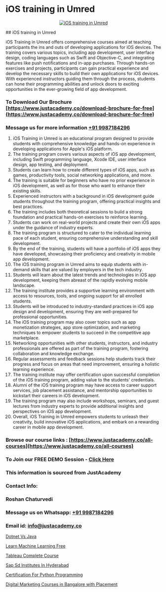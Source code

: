# iOS training in Umred

<p align="center">
  <a href="https://justacademy.co/course-detail/ios-training">
    <img src="https://justacademy.co/storage2/course_image/1676636008_course_image.webp" alt="iOS training in Umred">
  </a>
</p>
## iOS training in Umred

iOS Training in Umred offers comprehensive courses aimed at teaching participants the ins and outs of developing applications for iOS devices. The training covers various topics, including app development, user interface design, coding languages such as Swift and Objective-C, and integrating features like push notifications and in-app purchases. Through hands-on exercises and projects, participants can gain practical experience and develop the necessary skills to build their own applications for iOS devices. With experienced instructors guiding them through the process, students can hone their programming abilities and unlock doors to exciting opportunities in the ever-growing field of app development.
### To Download Our Brochure [https://www.justacademy.co/download-brochure-for-free](https://www.justacademy.co/download-brochure-for-free)
### Message us for more information [+91 9987184296](https://api.whatsapp.com/send?phone=919987184296)
1) iOS Training in Umred is an educational program designed to provide students with comprehensive knowledge and hands-on experience in developing applications for Apple's iOS platform.
2) The training program covers various aspects of iOS app development, including Swift programming language, Xcode IDE, user interface design, app testing, and deployment.
3) Students can learn how to create different types of iOS apps, such as games, productivity tools, social networking applications, and more.
4) The training is suitable for beginners who have no prior experience in iOS development, as well as for those who want to enhance their existing skills.
5) Experienced instructors with a background in iOS development guide students throughout the training program, offering practical insights and best practices.
6) The training includes both theoretical sessions to build a strong foundation and practical hands-on exercises to reinforce learning.
7) Students can work on real-world projects and create their own iOS apps under the guidance of industry experts.
8) The training program is structured to cater to the individual learning pace of each student, ensuring comprehensive understanding and skill development.
9) By the end of the training, students will have a portfolio of iOS apps they have developed, showcasing their proficiency and creativity in mobile app development.
10) The iOS training program in Umred aims to equip students with in-demand skills that are valued by employers in the tech industry.
11) Students will learn about the latest trends and technologies in iOS app development, keeping them abreast of the rapidly evolving mobile landscape.
12) The training institute provides a supportive learning environment with access to resources, tools, and ongoing support for all enrolled students.
13) Students will be introduced to industry-standard practices in iOS app design and development, ensuring they are well-prepared for professional opportunities.
14) The iOS training program may also cover topics such as app monetization strategies, app store optimization, and marketing techniques to empower students to succeed in the competitive app marketplace.
15) Networking opportunities with other students, instructors, and industry professionals are offered as part of the training program, fostering collaboration and knowledge exchange.
16) Regular assessments and feedback sessions help students track their progress and focus on areas that need improvement, ensuring a holistic learning experience.
17) The training institute may offer certification upon successful completion of the iOS training program, adding value to the students' credentials.
18) Alumni of the iOS training program may have access to career support services, job placement assistance, and mentorship opportunities to kickstart their careers in iOS development.
19) The training program may also include workshops, seminars, and guest lectures from industry experts to provide additional insights and perspectives on iOS app development.
20) Overall, iOS Training in Umred empowers students to unleash their creativity, build innovative iOS applications, and embark on a rewarding career in mobile app development.

### Browse our course links : [https://www.justacademy.co/all-courses](https://www.justacademy.co/all-courses) 
### To Join our FREE DEMO Session - [Click Here](https://www.justacademy.co/register-for-course-demo)


### This information is sourced from JustAcademy
### Contact Info:
### Roshan Chaturvedi
### Message us on Whatsapp: [+91 9987184296](https://api.whatsapp.com/send?phone=919987184296)
### Email id: [info@justacademy.co](mailto:info@justacademy.co)
                
[Dotnet Vs Java](https://www.linkedin.com/pulse/dotnet-vs-java-justacademy-belfast-7jlre?trackingId=p5qcESUG%2FiIqTICtoPUKcQ%3D%3D&lipi=urn%3Ali%3Apage%3Ad_flagship3_company_admin%3BFA4F38QVSYi3Nnx%2BGyQhoA%3D%3D)

[Learn Machine Learning Free](https://www.linkedin.com/pulse/learn-machine-learning-free-justacademy-london-ugpyf?trackingId=bTeDyVEkCPAc4rwZYS%2FQdg%3D%3D&lipi=urn%3Ali%3Apage%3Ad_flagship3_company_admin%3BktV9tJs7QaWTumhj4BQ9XQ%3D%3D)

[Tableau Complete Course](https://medium.com/@negishivu99/tableau-complete-course-97ffc3073cf5)

[Sap Sd Institutes In Hyderabad](https://medium.com/@roneet705/sap-sd-institutes-in-hyderabad-5eba3ecfb820)

[Certification For Python Programming](https://justacademyin.github.io/justacademy/certification-for-python-programming)

[Digital Marketing Courses in Bangalore with Placement](https://justacademyin.github.io/justacademy/digital-marketing-courses-in-bangalore-with-placement)

